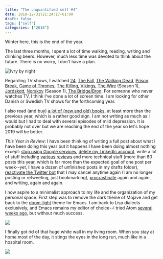 ```yaml
---
title: "The unquantified self #4"
date: 2018-12-31T21:24:17+01:00
draft: false
tags: ["self"]
categories: ["2018"]
---
```


Winter here, this is the end of the year.

The last three months, I spent a lot of time walking, reading, writing and drinking beers. However, much less time was devoted to think about the future. There is no worry, I don't have a plan.

![Ivry by night](/img/IMG_0420.jpg "Ivry by night")

Regarding TV shows, I watched [24](https://www.imdb.com/title/tt0285331/), [The Fall](https://en.wikipedia.org/wiki/The_Fall_(TV_series)), [The Walking Dead](https://en.wikipedia.org/wiki/The_Walking_Dead_(TV_series)), [Prison Break](https://en.wikipedia.org/wiki/Prison%5FBreak), [Game of Thrones](https://en.wikipedia.org/wiki/Game_of_Thrones), [The Killing](https://en.wikipedia.org/wiki/The%5FKilling%5F(Danish%5FTV%5Fseries)), [Vikings](https://www.imdb.com/title/tt2306299/), [The Wire](https://www.imdb.com/title/tt0306414/) (Season 1), [Jordskott](https://en.wikipedia.org/wiki/Jordskott), [Norskov](https://da.wikipedia.org/wiki/Norskov) (Season 1), [The Bridge/Bron](https://en.wikipedia.org/wiki/The_Bridge_(2011_TV_series)). For someone who never watches TV, I think I've done a lot of screen time. I am looking for other Danish or Swedish TV shows for the forthcoming year.

I also read (and buy) [a lot of (new and old) books](/files/books.txt), at least more than the previous year, which is a rather good sign. I am not writing as much as I would but I had to deal with several episodes of mild depression. It is probably not over but we are reaching the end of the year so let's hope 2019 will be better.

*This Year in Review*: I have been thinking of writing a full post about what I have been doing this year but it happens I have been doing almost nothing except: [stop using Google services](/post/goodbye-google/), [delete my LinkedIn account](/micro/2018-10-01-21-05-00/), write a lot of stuff including [various](/categories/app-review/) [reviews](/tags/review/) and more technical stuff (more than 60 posts this year, which is far more than the expected goal of one post per week--yet, I have a dozen of unfinished posts in my drafts folder), [reactivate the Twitter bot](http://localhost:1313/categories/tweet-bot/) that I may cancel anytime again (I am no longer posting or retweeting, just bookmarking), [procrastinate](/tags/self/) again and again, and writing, again and again.

I now aspire to a minimalist approach to my life and the organization of my personal space. First step was to remove the dark theme of Mojave and get back to the [doom-light](https://github.com/hlissner/emacs-doom-themes) theme for Emacs. I am back to Lisp dialects exclusively, and Emacs remains my editor of choice--I tried Atom [several weeks ago](/post/atom-stata/), but without much success.

![](/img/2018-12-31-21-59-48.png)

I finally got rid of that huge white wall in my living room. When you stay at home most of the day, it stings the eyes in the long run, much like in a hospital room.

![](/img/IMG_0511.jpg)
